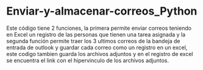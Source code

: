 # Enviar-y-almacenar-correos_Python
Este código tiene 2 funciones, la primera permite enviar correos teniendo en Excel un registro de las personas que tienen una tarea asignada y la segunda función permite traer los 3 ultimos correos de la bandeja de entrada de outlook y guardar cada correo como un registro en un excel, este codigo tambien guarda los archivos adjuntos y en el registro de excel se encuentra el link con el hipervinculo de los archivos adjuntos.
